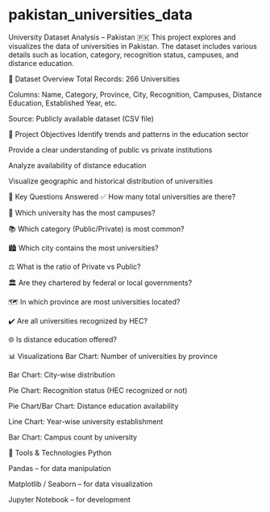# pakistan_universities_data
 University Dataset Analysis – Pakistan 🇵🇰
This project explores and visualizes the data of universities in Pakistan. The dataset includes various details such as location, category, recognition status, campuses, and distance education.

📂 Dataset Overview
Total Records: 266 Universities

Columns: Name, Category, Province, City, Recognition, Campuses, Distance Education, Established Year, etc.

Source: Publicly available dataset (CSV file)

🎯 Project Objectives
Identify trends and patterns in the education sector

Provide a clear understanding of public vs private institutions

Analyze availability of distance education

Visualize geographic and historical distribution of universities

🧠 Key Questions Answered
✅ How many total universities are there?

🏢 Which university has the most campuses?

📚 Which category (Public/Private) is most common?

🏙️ Which city contains the most universities?

⚖️ What is the ratio of Private vs Public?

🏛️ Are they chartered by federal or local governments?

🗺️ In which province are most universities located?

✔️ Are all universities recognized by HEC?

🌐 Is distance education offered?

📊 Visualizations
Bar Chart: Number of universities by province

Bar Chart: City-wise distribution

Pie Chart: Recognition status (HEC recognized or not)

Pie Chart/Bar Chart: Distance education availability

Line Chart: Year-wise university establishment

Bar Chart: Campus count by university

🔧 Tools & Technologies
Python

Pandas – for data manipulation

Matplotlib / Seaborn – for data visualization

Jupyter Notebook – for development


